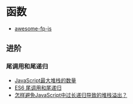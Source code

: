 # 函数

- [awesome-fp-js](https://github.com/stoeffel/awesome-fp-js)

## 进阶

### 尾调用和尾递归

- [JavaScript最大堆栈的数量](https://sking7.github.io/articles/649023336.html)
- [ES6 尾调用和尾递归](https://segmentfault.com/a/1190000020694801)
- [怎样避免JavaScript中过长递归导致的堆栈溢出？](https://www.zhihu.com/question/30078697)
